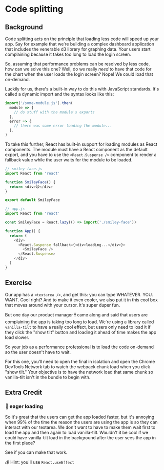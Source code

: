 # Code splitting

## Background

Code splitting acts on the principle that loading less code will speed up your
app. Say for example that we're building a complex dashboard application that
includes the venerable d3 library for graphing data. Your users start
complaining because it takes too long to load the login screen.

So, assuming that performance problems can be resolved by less code, how can we
solve this one? Well, do we really _need_ to have that code for the chart when
the user loads the login screen? Nope! We could load that on-demand.

Luckily for us, there's a built-in way to do this with JavaScript standards.
It's called a dynamic import and the syntax looks like this:

```javascript
import('/some-module.js').then(
  module => {
    // do stuff with the module's exports
  },
  error => {
    // there was some error loading the module...
  },
)
```

To take this further, React has built-in support for loading modules as React
components. The module must have a React component as the default export, and
you have to use the `<React.Suspense />` component to render a fallback value
while the user waits for the module to be loaded.

```javascript
// smiley-face.js
import React from 'react'

function SmileyFace() {
  return <div>😃</div>
}

export default SmileyFace

// app.js
import React from 'react'

const SmileyFace = React.lazy(() => import('./smiley-face'))

function App() {
  return (
    <div>
      <React.Suspense fallback={<div>loading...</div>}>
        <SmileyFace />
      </React.Suspense>
    </div>
  )
}
```

## Exercise

Our app has a `<textarea />`, and get this: you can type WHATEVER. YOU. WANT.
Cool right? And to make it even cooler, we also put it in this cool box that
moves around with your cursor. It's super duper fun.

But one day our product manager 🕴 came along and said that users are
complaining the app is taking too long to load. We're using a library called
`vanilla-tilt` to have a really cool effect, but users only need to load it if
they click the "show tilt" button and loading it ahead of time makes the app
load slower.

So your job as a performance professional is to load the code on-demand so the
user doesn't have to wait.

For this one, you'll need to open the final in isolation and open the Chrome
DevTools Network tab to watch the webpack chunk load when you click "show tilt."
Your objective is to have the network load that same chunk so vanilla-tilt isn't
in the bundle to begin with.

## Extra Credit

### 💯 eager loading

So it's great that the users can get the app loaded faster, but it's annoying
when 99% of the time the reason the users are using the app is so they can
interact with our textarea. We don't want to have to make them wait first to
load the app and then again to load vanilla-tilt. Wouldn't it be cool if we
could have vanilla-tilt load in the background after the user sees the app in
the first place?

See if you can make that work.

💰 Hint: you'll use `React.useEffect`
